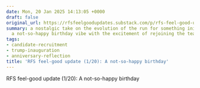 ```yaml
---
date: Mon, 20 Jan 2025 14:13:05 +0000
draft: false
original_url: https://rfsfeelgoodupdates.substack.com/p/rfs-feel-good-update-120-a-not-so
summary: a nostalgic take on the evolution of the run for something initiative, mingling
  a not-so-happy birthday vibe with the excitement of rejoining the team.
tags:
- candidate-recruitment
- trump-inauguration
- anniversary-reflection
title: 'RFS feel-good update (1/20): A not-so-happy birthday'
---
```


RFS feel-good update (1/20): A not-so-happy birthday